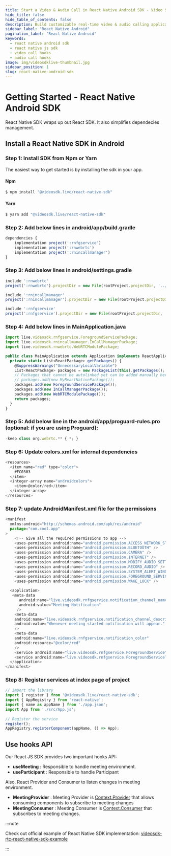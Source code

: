 ```yaml
---
title: Start a Video & Audio Call in React Native Android SDK - Video SDK Docs
hide_title: false
hide_table_of_contents: false
description: Build customizable real-time video & audio calling applications in React Native Android SDK using Video SDK add live Video & Audio conferencing to your applications.
sidebar_label: "React Native Android"
pagination_label: "React Native Android"
keywords:
  - react native android sdk
  - react native js sdk
  - video call hooks
  - audio call hooks
image: img/videosdklive-thumbnail.jpg
sidebar_position: 1
slug: react-native-android-sdk
---
```


# Getting Started - React Native Android SDK

React Native SDK wraps up out React SDK. It also simplifies dependecies management.

## Install a React Native SDK in Android

### Step 1: Install SDK from Npm or Yarn

The easiest way to get started is by installing the sdk in your app.

#### Npm

```js
$ npm install "@videosdk.live/react-native-sdk"
```

#### Yarn

```js
$ yarn add "@videosdk.live/react-native-sdk"
```

### Step 2: Add below lines in android/app/build.gradle

```js title="android/app/build.gradle"
dependencies {
    implementation project(':rnfgservice')
    implementation project(':rnwebrtc')
    implementation project(':rnincallmanager')
}
```

### Step 3: Add below lines in android/settings.gradle

```js title="android/settings.gradle"
include ':rnwebrtc'
project(':rnwebrtc').projectDir = new File(rootProject.projectDir, '../node_modules/@videosdk.live/react-native-webrtc/android')

include ':rnincallmanager'
project(':rnincallmanager').projectDir = new File(rootProject.projectDir, '../node_modules/@videosdk.live/react-native-incallmanager/android')

include ':rnfgservice'
project(':rnfgservice').projectDir = new File(rootProject.projectDir, '../node_modules/@videosdk.live/react-native-foreground-service/android')
```

### Step 4: Add below lines in MainApplication.java

```js title="MainApplication.java"
import live.videosdk.rnfgservice.ForegroundServicePackage;
import live.videosdk.rnincallmanager.InCallManagerPackage;
import live.videosdk.rnwebrtc.WebRTCModulePackage;

public class MainApplication extends Application implements ReactApplication {
  private static List<ReactPackage> getPackages() {
    @SuppressWarnings("UnnecessaryLocalVariable")
    List<ReactPackage> packages = new PackageList(this).getPackages();
    // Packages that cannot be autolinked yet can be added manually here, for example:
    // packages.add(new MyReactNativePackage());
    packages.add(new ForegroundServicePackage());
    packages.add(new InCallManagerPackage());
    packages.add(new WebRTCModulePackage());
    return packages;
  }
}
```

### Step 5: Add below line in the android/app/proguard-rules.pro (optional: if you are using Proguard):

```js title="android/app/proguard-rules.pro"
-keep class org.webrtc.** { *; }
```

### Step 6: Update colors.xml for internal dependencies

```js title="android/app/src/main/res/values/colors.xml"
<resources>
  <item name="red" type="color">
    #FC0303
  </item>
  <integer-array name="androidcolors">
    <item>@color/red</item>
  </integer-array>
</resources>
```

### Step 7: update AndroidManifest.xml file for the permissions

```js title="AndroidManifest.xml"
<manifest
  xmlns:android="http://schemas.android.com/apk/res/android"
  package="com.cool.app"
>
    <!-- Give all the required permissions to app -->
    <uses-permission android:name="android.permission.ACCESS_NETWORK_STATE" />
    <uses-permission android:name="android.permission.BLUETOOTH" />
    <uses-permission android:name="android.permission.CAMERA" />
    <uses-permission android:name="android.permission.INTERNET" />
    <uses-permission android:name="android.permission.MODIFY_AUDIO_SETTINGS" />
    <uses-permission android:name="android.permission.RECORD_AUDIO" />
    <uses-permission android:name="android.permission.SYSTEM_ALERT_WINDOW" />
    <uses-permission android:name="android.permission.FOREGROUND_SERVICE"/>
    <uses-permission android:name="android.permission.WAKE_LOCK" />
​
  <application>
   <meta-data
      android:name="live.videosdk.rnfgservice.notification_channel_name"
      android:value="Meeting Notification"
     />
    <meta-data
    android:name="live.videosdk.rnfgservice.notification_channel_description"
    android:value="Whenever meeting started notification will appear."
    />
    <meta-data
    android:name="live.videosdk.rnfgservice.notification_color"
    android:resource="@color/red"
    />
    <service android:name="live.videosdk.rnfgservice.ForegroundService" android:foregroundServiceType="mediaProjection"></service>
    <service android:name="live.videosdk.rnfgservice.ForegroundServiceTask"></service>
  </application>
</manifest>
```

### Step 8: Register services at index page of project

```js title="App.js"
// Import the library
import { register } from '@videosdk.live/react-native-sdk';
import { AppRegistry } from 'react-native';
import { name as appName } from './app.json';
import App from './src/App.js';
​
// Register the service
register();
AppRegistry.registerComponent(appName, () => App);
```

## Use hooks API

Our React JS SDK provides two important hooks API:

- **useMeeting** : Responsible to handle meeting environment.
- **useParticipant** : Responsible to handle Participant

Also, React Provider and Consumer to listen changes in meeting environment.

- **MeetingProvider** : Meeting Provider is [Context.Provider](https://reactjs.org/docs/context.html#contextprovider) that allows consuming components to subscribe to meeting changes
- **MeetingConsumer** : Meeting Consumer is [Context.Consumer](https://reactjs.org/docs/context.html#contextconsumer) that subscribes to meeting changes.

:::note

Check out official example of React Native SDK implementation: [videosdk-rtc-react-native-sdk-example](https://github.com/videosdk-live/videosdk-rtc-react-native-sdk-example)

:::
